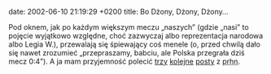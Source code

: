 date: 2002-06-10 21:19:29 +0200
title: Bo Dżony, Dżony, Dżony…

Pod oknem, jak po każdym większym meczu „naszych” (gdzie „nasi” to pojęcie wyjątkowo względne, choć zazwyczaj albo reprezentacja narodowa albo Legia W.), przewalają się śpiewający coś menele (o, przed chwilą dało się nawet zrozumieć „przepraszamy, babciu, ale Polska przegrała dziś mecz 0:4”). A ja mam przyjemność polecić [trzy](http://groups.google.com/groups?selm=a25tp1%24ivp%241%40fargo.cgs.pl 'o Dżonym') [kolejne](http://groups.google.com/groups?selm=a29c89%241va%241%40agnus.eu.org 'o kawie') [posty](http://groups.google.com/groups?selm=a2eqid.9g.1.aah%40simple.mid.net 'o kaczce') z <acronym title='pl.rec.humor.najlepsze'>prhn</acronym>.
